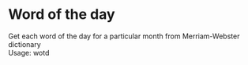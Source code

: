 # Word of the day
Get each word of the day for a particular month from Merriam-Webster dictionary
<br/>
Usage: wotd <year> <month>
